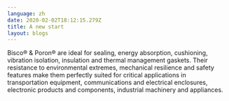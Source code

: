 ```yaml
---
language: zh
date: 2020-02-02T18:12:15.279Z
title: A new start
layout: blogs
---
```

Bisco® & Poron® are ideal for sealing, energy absorption, cushioning, vibration isolation, insulation and thermal management gaskets. Their resistance to environmental extremes, mechanical resilience and safety features make them perfectly suited for critical applications in transportation equipment, communications and electrical enclosures, electronic products and components, industrial machinery and appliances.

